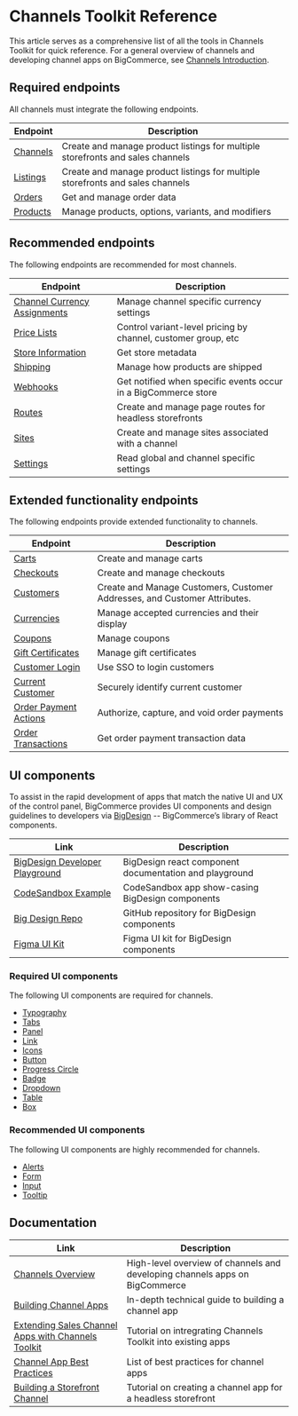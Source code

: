 # Channels Toolkit Reference

<!-- Dev Center URL: https://developer.bigcommerce.com/api-docs/channels/guide/channels-toolkit-reference -->



This article serves as a comprehensive list of all the tools in Channels Toolkit for quick reference. For a general overview of channels and developing channel apps on BigCommerce, see [Channels Introduction](/api-docs/channels/overview).

## Required endpoints

All channels must integrate the following endpoints.

| Endpoint                                                                                        | Description                                                                    |
| ----------------------------------------------------------------------------------------------- | ------------------------------------------------------------------------------ |
| [Channels](/api-reference/cart-checkout/channels-listings-api) | Create and manage product listings for multiple storefronts and sales channels |
| [Listings](/api-reference/cart-checkout/channels-listings-api) | Create and manage product listings for multiple storefronts and sales channels |
| [Orders](/api-reference/store-management/orders)               | Get and manage order data                                                      |
| [Products](/api-reference/catalog/catalog-api)                 | Manage products, options, variants, and modifiers                              |

## Recommended endpoints

The following endpoints are recommended for most channels.

| Endpoint                                                                                                    | Description                                                    |
| ----------------------------------------------------------------------------------------------------------- | -------------------------------------------------------------- |
| [Channel Currency Assignments](/api-reference/store-management/channels/channel-currency-assignments)|Manage channel specific currency settings|
| [Price Lists](/api-reference/store-management/price-lists)                 | Control variant-level pricing by channel, customer group, etc  |
| [Store Information](/api-reference/store-management/store-information-api) | Get store metadata                                             |
| [Shipping](/api-reference/store-management/shipping-api)                   | Manage how products are shipped                                |
| [Webhooks](/api-reference/webhooks)                                        | Get notified when specific events occur in a BigCommerce store |
| [Routes](/api-reference/cart-checkout/sites-routes-api)                    | Create and manage page routes for headless storefronts         |
| [Sites](/api-reference/cart-checkout/sites-routes-api)                     | Create and manage sites associated with a channel              |
| [Settings](/api-reference/store-management/settings)                       | Read global and channel specific settings                      |

## Extended functionality endpoints

The following endpoints provide extended functionality to channels.

| Endpoint | Description |
|-|-|
|[Carts](/api-reference/cart-checkout/server-server-cart-api)|Create and manage carts|
|[Checkouts](/api-reference/cart-checkout/server-server-checkout-api)|Create and manage checkouts|
|[Customers](/api-reference/store-management/customers-v3)|Create and Manage Customers, Customer Addresses, and Customer Attributes.|
|[Currencies](/api-reference/store-management/currency-api)|Manage accepted currencies and their display|
|[Coupons](/api-reference/store-management/marketing)|Manage coupons|
|[Gift Certificates](/api-reference/store-management/marketing)|Manage gift certificates|
|[Customer Login](/api-docs/customers/customer-login-api)|Use SSO to login customers|
|[Current Customer](/api-docs/customers/current-customer-api)|Securely identify current customer|
|[Order Payment Actions](/api-reference/orders/orders-transactions-api)|Authorize, capture, and void order payments|
|[Order Transactions](/api-reference/orders/orders-transactions-api)|Get order payment transaction data|

## UI components

To assist in the rapid development of apps that match the native UI and UX of the control panel, BigCommerce provides UI components and design guidelines to developers via [BigDesign](/big-design/) -- BigCommerce’s library of React components.

| Link | Description |
|-|-|
|[BigDesign Developer Playground](/big-design/)| BigDesign react component documentation and playground |
|[CodeSandbox Example](https://codesandbox.io/s/github/bigcommerce/big-design/tree/%40bigcommerce/examples%400.6.0/packages/examples)| CodeSandbox app show-casing BigDesign components|
|[Big Design Repo](https://github.com/bigcommerce/big-design)|GitHub repository for BigDesign components|
|[Figma UI Kit](https://www.figma.com/file/jTVuUkiZ1j3rux8WHG4IKK/BigDesign-UI-Kit?node-id=0%3A1)|Figma UI kit for BigDesign components|

### Required UI components

The following UI components are required for channels.

- [Typography](/big-design/typography)
- [Tabs](/big-design/tabs)
- [Panel](/big-design/panel)
- [Link](/big-design/link)
- [Icons](/big-design/icons)
- [Button](/big-design/button)
- [Progress Circle](/big-design/progress-circle)
- [Badge](/big-design/badge)
- [Dropdown](/big-design/dropdown)
- [Table](/big-design/table)
- [Box](/big-design/box)

### Recommended UI components

The following UI components are highly recommended for channels.

- [Alerts](/big-design/alert)
- [Form](/big-design/form)
- [Input](/big-design/input)
- [Tooltip](/big-design/tooltip)

## Documentation

| Link | Description |
|-|-|
|[Channels Overview](/api-docs/channels/channels-overview)|High-level overview of channels and developing channels apps on BigCommerce|
|[Building Channel Apps](/api-docs/channels/building-channel-apps)|In-depth technical guide to building a channel app|
|[Extending Sales Channel Apps with Channels Toolkit](/api-docs/channels/guide/extending-existing-apps)|Tutorial on intregrating Channels Toolkit into existing apps|
|[Channel App Best Practices](/api-docs/channels/guide/channel-app-best-practices)|List of best practices for channel apps|
|[Building a Storefront Channel](/api-docs/channels/tutorials/storefront)|Tutorial on creating a channel app for a headless storefront|
